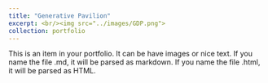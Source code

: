 ```yaml
---
title: "Generative Pavilion"
excerpt: <br/><img src="../images/GDP.png">
collection: portfolio
---
```

This is an item in your portfolio. It can be have images or nice text. If you name the file .md, it will be parsed as markdown. If you name the file .html, it will be parsed as HTML. 

